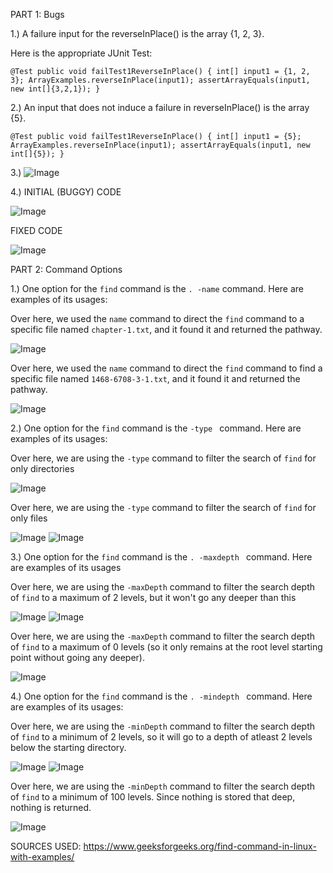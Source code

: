 PART 1: Bugs

1.) A failure input for the reverseInPlace() is the array {1, 2, 3}.

Here is the appropriate JUnit Test:

 `@Test
  public void failTest1ReverseInPlace() {
    int[] input1 = {1, 2, 3};
    ArrayExamples.reverseInPlace(input1);
    assertArrayEquals(input1, new int[]{3,2,1});
  }`


2.) An input that does not induce a failure in reverseInPlace() is the array {5}. 


  `@Test
  public void failTest1ReverseInPlace() {
    int[] input1 = {5};
    ArrayExamples.reverseInPlace(input1);
    assertArrayEquals(input1, new int[]{5});
  }`

3.) ![Image](SymptomOutput.png)

4.) INITIAL (BUGGY) CODE

![Image](InitialCode)

FIXED CODE

![Image](CorrectedCode)



PART 2: Command Options

1.) One option for the `find` command is the `. -name` command. Here are examples of its usages:

Over here, we used the `name` command to direct the `find` command to a specific file named `chapter-1.txt`, and it found it and returned the pathway.

![Image](name1.png)




Over here, we used the `name` command to direct the `find` command to find a specific file named `1468-6708-3-1.txt`, and it found it and returned the pathway.

![Image](name2)



2.)  One option for the `find` command is the `-type ` command. Here are examples of its usages:

Over here, we are using the `-type` command to filter the search of `find` for only directories

![Image](type1)


Over here, we are using the `-type` command to filter the search of `find` for only files

![Image](type2)
![Image](type2output)



3.) One option for the `find` command is the `. -maxdepth ` command. Here are examples of its usages

Over here, we are using the `-maxDepth` command to filter the search depth of `find` to a maximum of 2 levels, but it won't go any deeper than this

![Image](find1)
![Image](find2)



Over here, we are using the `-maxDepth` command to filter the search depth of `find` to a maximum of 0 levels (so it only remains at the root level starting point without going any deeper).

![Image](maxDepth2)


4.) One option for the `find` command is the `. -mindepth ` command. Here are examples of its usages:


Over here, we are using the `-minDepth` command to filter the search depth of `find` to a minimum of 2 levels, so it will go to a depth of atleast 2 levels below the starting directory.


![Image](min1)
![Image](min2)


Over here, we are using the `-minDepth` command to filter the search depth of `find` to a minimum of 100 levels. Since nothing is stored that deep, nothing is returned.

![Image](min100)



SOURCES USED: https://www.geeksforgeeks.org/find-command-in-linux-with-examples/





